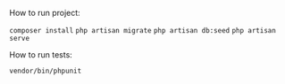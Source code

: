 How to run project:

`composer install`
`php artisan migrate`
`php artisan db:seed`
`php artisan serve`

How to run tests:

`vendor/bin/phpunit`

